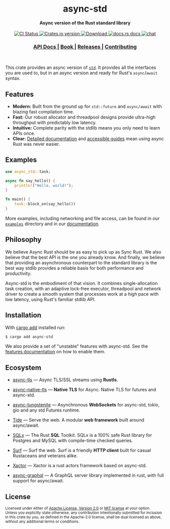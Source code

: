 <h1 align="center">async-std</h1>
<div align="center">
 <strong>
   Async version of the Rust standard library
 </strong>
</div>

<br />

<div align="center">
   <!-- CI status -->
  <a href="https://github.com/async-rs/async-std/actions">
    <img src="https://github.com/async-rs/async-std/workflows/CI/badge.svg"
      alt="CI Status" />
  </a>
  <!-- Crates version -->
  <a href="https://crates.io/crates/async-std">
    <img src="https://img.shields.io/crates/v/async-std.svg?style=flat-square"
    alt="Crates.io version" />
  </a>
  <!-- Downloads -->
  <a href="https://crates.io/crates/async-std">
    <img src="https://img.shields.io/crates/d/async-std.svg?style=flat-square"
      alt="Download" />
  </a>
  <!-- docs.rs docs -->
  <a href="https://docs.rs/async-std">
    <img src="https://img.shields.io/badge/docs-latest-blue.svg?style=flat-square"
      alt="docs.rs docs" />
  </a>

  <a href="https://discord.gg/JvZeVNe">
    <img src="https://img.shields.io/discord/598880689856970762.svg?logo=discord&style=flat-square"
      alt="chat" />
  </a>
</div>

<div align="center">
  <h3>
    <a href="https://docs.rs/async-std">
      API Docs
    </a>
    <span> | </span>
    <a href="https://book.async.rs">
      Book
    </a>
    <span> | </span>
    <a href="https://github.com/async-rs/async-std/releases">
      Releases
    </a>
    <span> | </span>
    <a href="https://async.rs/contribute">
      Contributing
    </a>
  </h3>
</div>

<br/>

This crate provides an async version of [`std`]. It provides all the interfaces
you are used to, but in an async version and ready for Rust's `async`/`await`
syntax.

[`std`]: https://doc.rust-lang.org/std/index.html

## Features

- __Modern:__ Built from the ground up for `std::future` and `async/await` with
    blazing fast compilation time.
- __Fast:__ Our robust allocator and threadpool designs provide ultra-high
    throughput with predictably low latency.
- __Intuitive:__ Complete parity with the stdlib means you only need to learn
    APIs once.
- __Clear:__ [Detailed documentation][docs] and [accessible guides][book] mean
    using async Rust was never easier.

[docs]: https://docs.rs/async-std
[book]: https://book.async.rs

## Examples

```rust
use async_std::task;

async fn say_hello() {
    println!("Hello, world!");
}

fn main() {
    task::block_on(say_hello())
}
```

More examples, including networking and file access, can be found in our
[`examples`] directory and in our [documentation].

[`examples`]: https://github.com/async-rs/async-std/tree/master/examples
[documentation]: https://docs.rs/async-std#examples
[`task::block_on`]: https://docs.rs/async-std/*/async_std/task/fn.block_on.html
[`"attributes"` feature]: https://docs.rs/async-std/#features

## Philosophy

We believe Async Rust should be as easy to pick up as Sync Rust. We also believe
that the best API is the one you already know. And finally, we believe that
providing an asynchronous counterpart to the standard library is the best way
stdlib provides a reliable basis for both performance and productivity.

Async-std is the embodiment of that vision. It combines single-allocation task
creation, with an adaptive lock-free executor, threadpool and network driver to
create a smooth system that processes work at a high pace with low latency,
using Rust's familiar stdlib API.

## Installation

With [cargo add][cargo-add] installed run:

```sh
$ cargo add async-std
```

We also provide a set of "unstable" features with async-std. See the [features
documentation] on how to enable them.

[cargo-add]: https://github.com/killercup/cargo-edit
[features documentation]: https://docs.rs/async-std/#features

## Ecosystem
 
 * [async-tls](https://crates.io/crates/async-tls) — Async TLS/SSL streams using **Rustls**. 
  
 * [async-native-tls](https://crates.io/crates/async-native-tls) — **Native TLS** for Async. Native TLS for futures and async-std.
 
 * [async-tungstenite](https://crates.io/crates/async-tungstenite) — Asynchronous **WebSockets** for async-std, tokio, gio and any std Futures runtime.
 
 * [Tide](https://crates.io/crates/tide) — Serve the web. A modular **web framework** built around async/await.

 * [SQLx](https://crates.io/crates/sqlx) — The Rust **SQL** Toolkit. SQLx is a 100% safe Rust library for Postgres and MySQL with compile-time checked queries.

 * [Surf](https://crates.io/crates/surf) — Surf the web. Surf is a friendly **HTTP client** built for casual Rustaceans and veterans alike.
 
 * [Xactor](https://crates.io/crates/xactor) — Xactor is a rust actors framework based on async-std.
 
 * [async-graphql](https://crates.io/crates/async-graphql) — A GraphQL server library implemented in rust, with full support for async/await.
 
## License

<sup>
Licensed under either of <a href="LICENSE-APACHE">Apache License, Version
2.0</a> or <a href="LICENSE-MIT">MIT license</a> at your option.
</sup>

<br/>

<sub>
Unless you explicitly state otherwise, any contribution intentionally submitted
for inclusion in this crate by you, as defined in the Apache-2.0 license, shall
be dual licensed as above, without any additional terms or conditions.
</sub>

